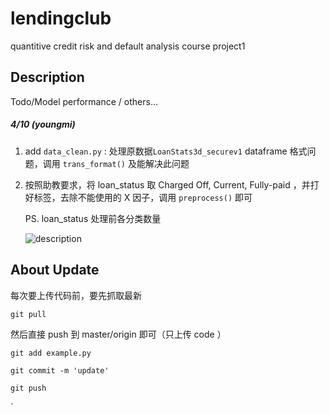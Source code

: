 # lendingclub
quantitive credit risk and default analysis course project1


## Description

Todo/Model performance / others… 

##### 4/10 (youngmi)

1. add `data_clean.py` : 处理原数据`LoanStats3d_securev1` dataframe 格式问题，调用 `trans_format()` 及能解决此问题 

2. 按照助教要求，将 loan_status 取 Charged Off, Current, Fully-paid ，并打好标签，去除不能使用的 X 因子，调用 `preprocess()` 即可

   PS. loan_status 处理前各分类数量

   ![description](/Users/youngmihuang/Desktop/project1/img/description.png)

   

## About Update

每次要上传代码前，要先抓取最新

`git pull`

然后直接 push 到 master/origin 即可（只上传 code ）

`git add example.py`

`git commit -m 'update' `

`git push`


`
